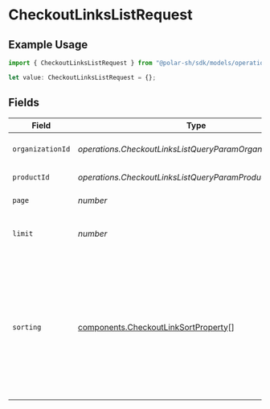 # CheckoutLinksListRequest

## Example Usage

```typescript
import { CheckoutLinksListRequest } from "@polar-sh/sdk/models/operations";

let value: CheckoutLinksListRequest = {};
```

## Fields

| Field                                                                                                                                                                   | Type                                                                                                                                                                    | Required                                                                                                                                                                | Description                                                                                                                                                             |
| ----------------------------------------------------------------------------------------------------------------------------------------------------------------------- | ----------------------------------------------------------------------------------------------------------------------------------------------------------------------- | ----------------------------------------------------------------------------------------------------------------------------------------------------------------------- | ----------------------------------------------------------------------------------------------------------------------------------------------------------------------- |
| `organizationId`                                                                                                                                                        | *operations.CheckoutLinksListQueryParamOrganizationIDFilter*                                                                                                            | :heavy_minus_sign:                                                                                                                                                      | Filter by organization ID.                                                                                                                                              |
| `productId`                                                                                                                                                             | *operations.CheckoutLinksListQueryParamProductIDFilter*                                                                                                                 | :heavy_minus_sign:                                                                                                                                                      | Filter by product ID.                                                                                                                                                   |
| `page`                                                                                                                                                                  | *number*                                                                                                                                                                | :heavy_minus_sign:                                                                                                                                                      | Page number, defaults to 1.                                                                                                                                             |
| `limit`                                                                                                                                                                 | *number*                                                                                                                                                                | :heavy_minus_sign:                                                                                                                                                      | Size of a page, defaults to 10. Maximum is 100.                                                                                                                         |
| `sorting`                                                                                                                                                               | [components.CheckoutLinkSortProperty](../../models/components/checkoutlinksortproperty.md)[]                                                                            | :heavy_minus_sign:                                                                                                                                                      | Sorting criterion. Several criteria can be used simultaneously and will be applied in order. Add a minus sign `-` before the criteria name to sort by descending order. |